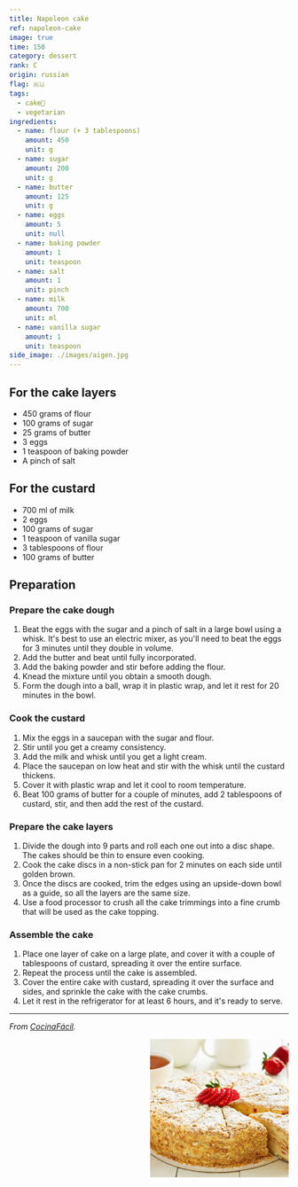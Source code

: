 ```yaml
---
title: Napoleon cake
ref: napoleon-cake
image: true
time: 150
category: dessert
rank: C
origin: russian
flag: 🇷🇺
tags:
  - cake🍰
  - vegetarian
ingredients:
  - name: flour (+ 3 tablespoons)
    amount: 450
    unit: g
  - name: sugar
    amount: 200
    unit: g
  - name: butter
    amount: 125
    unit: g
  - name: eggs
    amount: 5
    unit: null
  - name: baking powder
    amount: 1
    unit: teaspoon
  - name: salt
    amount: 1
    unit: pinch
  - name: milk
    amount: 700
    unit: ml
  - name: vanilla sugar
    amount: 1
    unit: teaspoon
side_image: ./images/aigen.jpg
---
```


## For the cake layers
- 450 grams of flour
- 100 grams of sugar
- 25 grams of butter
- 3 eggs
- 1 teaspoon of baking powder
- A pinch of salt

## For the custard
- 700 ml of milk
- 2 eggs
- 100 grams of sugar
- 1 teaspoon of vanilla sugar
- 3 tablespoons of flour
- 100 grams of butter

## Preparation

### Prepare the cake dough
1. Beat the eggs with the sugar and a pinch of salt in a large bowl using a whisk. It's best to use an electric mixer, as you'll need to beat the eggs for 3 minutes until they double in volume. 
2. Add the butter and beat until fully incorporated. 
3. Add the baking powder and stir before adding the flour. 
4. Knead the mixture until you obtain a smooth dough.
5. Form the dough into a ball, wrap it in plastic wrap, and let it rest for 20 minutes in the bowl.

### Cook the custard
1. Mix the eggs in a saucepan with the sugar and flour. 
2. Stir until you get a creamy consistency. 
3. Add the milk and whisk until you get a light cream. 
4. Place the saucepan on low heat and stir with the whisk until the custard thickens. 
5. Cover it with plastic wrap and let it cool to room temperature. 
6. Beat 100 grams of butter for a couple of minutes, add 2 tablespoons of custard, stir, and then add the rest of the custard.

### Prepare the cake layers
1. Divide the dough into 9 parts and roll each one out into a disc shape. The cakes should be thin to ensure even cooking.
2. Cook the cake discs in a non-stick pan for 2 minutes on each side until golden brown. 
3. Once the discs are cooked, trim the edges using an upside-down bowl as a guide, so all the layers are the same size.
4. Use a food processor to crush all the cake trimmings into a fine crumb that will be used as the cake topping.

### Assemble the cake
1. Place one layer of cake on a large plate, and cover it with a couple of tablespoons of custard, spreading it over the entire surface. 
2. Repeat the process until the cake is assembled. 
3. Cover the entire cake with custard, spreading it over the surface and sides, and sprinkle the cake with the cake crumbs. 
4. Let it rest in the refrigerator for at least 6 hours, and it's ready to serve.

---

_From [CocinaFácil](https://www.lecturas.com/recetas/actualidad/tarta-napoleon-irresistible-receta-rusa-milhojas-bizcocho-sin-horno_11736)._

<img src="images/napoleon_cake.jpg" style="width:250px; float:right;"/>